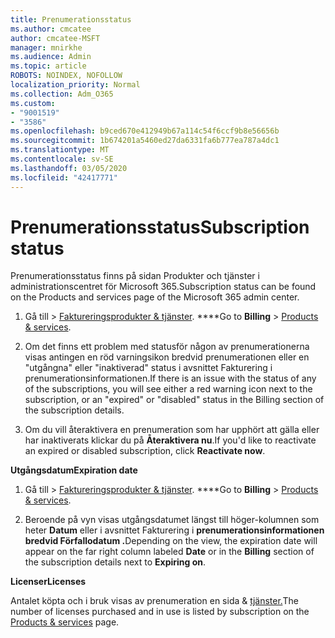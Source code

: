 ```yaml
---
title: Prenumerationsstatus
ms.author: cmcatee
author: cmcatee-MSFT
manager: mnirkhe
ms.audience: Admin
ms.topic: article
ROBOTS: NOINDEX, NOFOLLOW
localization_priority: Normal
ms.collection: Adm_O365
ms.custom:
- "9001519"
- "3586"
ms.openlocfilehash: b9ced670e412949b67a114c54f6ccf9b8e56656b
ms.sourcegitcommit: 1b674201a5460ed27da6331fa6b777ea787a4dc1
ms.translationtype: MT
ms.contentlocale: sv-SE
ms.lasthandoff: 03/05/2020
ms.locfileid: "42417771"
---
```

# <a name="subscription-status"></a><span data-ttu-id="22162-102">Prenumerationsstatus</span><span class="sxs-lookup"><span data-stu-id="22162-102">Subscription status</span></span>

<span data-ttu-id="22162-103">Prenumerationsstatus finns på sidan Produkter och tjänster i administrationscentret för Microsoft 365.</span><span class="sxs-lookup"><span data-stu-id="22162-103">Subscription status can be found on the Products and services page of the Microsoft 365 admin center.</span></span>

1. <span data-ttu-id="22162-104">Gå till > [Faktureringsprodukter & tjänster](https://go.microsoft.com/fwlink/p/?linkid=842054). \*\*\*\*</span><span class="sxs-lookup"><span data-stu-id="22162-104">Go to **Billing** > [Products & services](https://go.microsoft.com/fwlink/p/?linkid=842054).</span></span>

2. <span data-ttu-id="22162-105">Om det finns ett problem med statusför någon av prenumerationerna visas antingen en röd varningsikon bredvid prenumerationen eller en "utgångna" eller "inaktiverad" status i avsnittet Fakturering i prenumerationsinformationen.</span><span class="sxs-lookup"><span data-stu-id="22162-105">If there is an issue with the status of any of the subscriptions, you will see either a red warning icon next to the subscription, or an "expired" or "disabled" status in the Billing section of the subscription details.</span></span>

3. <span data-ttu-id="22162-106">Om du vill återaktivera en prenumeration som har upphört att gälla eller har inaktiverats klickar du på **Återaktivera nu**.</span><span class="sxs-lookup"><span data-stu-id="22162-106">If you'd like to reactivate an expired or disabled subscription, click **Reactivate now**.</span></span>

<span data-ttu-id="22162-107">**Utgångsdatum**</span><span class="sxs-lookup"><span data-stu-id="22162-107">**Expiration date**</span></span>

1. <span data-ttu-id="22162-108">Gå till > [Faktureringsprodukter & tjänster](https://go.microsoft.com/fwlink/p/?linkid=842054). \*\*\*\*</span><span class="sxs-lookup"><span data-stu-id="22162-108">Go to **Billing** > [Products & services](https://go.microsoft.com/fwlink/p/?linkid=842054).</span></span>

2. <span data-ttu-id="22162-109">Beroende på vyn visas utgångsdatumet längst till höger-kolumnen som heter **Datum** eller i avsnittet Fakturering i **prenumerationsinformationen** **bredvid Förfallodatum .**</span><span class="sxs-lookup"><span data-stu-id="22162-109">Depending on the view, the expiration date will appear on the far right column labeled **Date** or in the **Billing** section of the subscription details next to **Expiring on**.</span></span>

<span data-ttu-id="22162-110">**Licenser**</span><span class="sxs-lookup"><span data-stu-id="22162-110">**Licenses**</span></span>

<span data-ttu-id="22162-111">Antalet köpta och i bruk visas av prenumeration en sida & [tjänster.](https://go.microsoft.com/fwlink/p/?linkid=842054)</span><span class="sxs-lookup"><span data-stu-id="22162-111">The number of licenses purchased and in use is listed by subscription on the [Products & services](https://go.microsoft.com/fwlink/p/?linkid=842054) page.</span></span>

